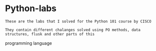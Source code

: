 # Python-labs

    These are the labs that I solved for the Python 101 course by CISCO

    They contain different chalanges solved using PO methods, data structures, flusk and other parts of this

programming language
